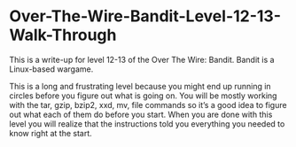 # Over-The-Wire-Bandit-Level-12-13-Walk-Through
This is a write-up for level 12-13 of the Over The Wire: Bandit. Bandit is a Linux-based wargame.

This is a long and frustrating level because you might end up running in circles before you figure out what is going on. You will be mostly working with the tar, gzip, bzip2, xxd, mv, file commands so it’s a good idea to figure out what each of them do before you start. When you are done with this level you will realize that the instructions told you everything you needed to know right at the start. 

